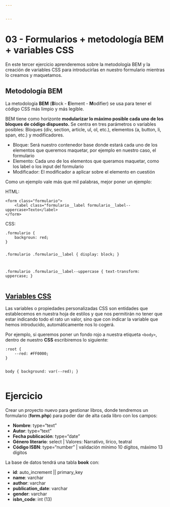 ```yaml
---


---
```


<h1 id="formularios--metodología-bem--variables-css">03 - Formularios + metodología BEM + variables CSS</h1>
<p>En este tercer ejercicio aprenderemos sobre la metodología BEM y la creación de variables CSS para introducirlas en nuestro formulario mientras lo creamos y maquetamos.</p>
<h2 id="metodología-bem">Metodología BEM</h2>
<p>La metodología <strong>BEM</strong> (<strong>B</strong>lock - <strong>E</strong>lement - <strong>M</strong>odifier) se usa para tener el código CSS más limpio y más legible.</p>
<p>BEM tiene como horizonte <strong>modularizar lo máximo posible cada uno de los bloques de código dispuesto.</strong> Se centra en tres parámetros o variables posibles: Bloques (div, section, article, ul, ol, etc.), elementos (a, button, li, span, etc.) y modificadores.</p>
<ul>
<li>Bloque: Será nuestro contenedor base donde estará cada uno de los elementos que queremos maquetar, por ejemplo en nuestro caso, el formulario</li>
<li>Elemento: Cada uno de los elementos que queramos maquetar, como los label o los input del formulario</li>
<li>Modificador: El modificador a aplicar sobre el elemento en cuestión</li>
</ul>
<p>Como un ejemplo vale más que mil palabras, mejor poner un ejemplo:</p>
<p>HTML:</p>
<pre><code>&lt;form class="formulario"&gt;
	&lt;label class="formulario__label formulario__label--uppercase&gt;Texto&lt;/label&gt;
&lt;/form&gt;
</code></pre>
<p>CSS:</p>
<pre><code>.formulario {
	backgroun: red;
}

.formulario .formulario__label {
	display: block;
}

.formulario .formulario__label--uppercase {
	text-transform: uppercase;
}
</code></pre>
<h2 id="variables-css"><a href="https://developer.mozilla.org/es/docs/Web/CSS/Using_CSS_custom_properties">Variables CSS</a></h2>
<p>Las variables o propiedades personalizadas CSS son entidades que establecemos en nuestra hoja de estilos y que nos permitirán no tener que estar indicando todo el rato un valor, sino que con indicar la variable que hemos introducido, automáticamente nos lo cogerá.</p>
<p>Por ejemplo, si queremos poner un fondo rojo a nuestra etiqueta <code>&lt;body&gt;</code>, dentro de nuestro <strong>CSS</strong> escribiremos lo siguiente:</p>
<pre><code>:root {
    --red: #FF0000;
}


body {
    background: var(--red);
}
</code></pre>
<h1 id="ejercicio">Ejercicio</h1>
<p>Crear un proyecto nuevo para gestionar libros, donde tendremos un formulario (<strong>form.php</strong>) para poder dar de alta cada libro con los campos:</p>
<ul>
<li><strong>Nombre</strong>: type=“text”</li>
<li><strong>Autor</strong>: type=“text”</li>
<li><strong>Fecha publicación</strong>: type=“date”</li>
<li><strong>Género literario</strong>: select | Valores: Narrativo, lírico, teatral</li>
<li><strong>Código ISBN</strong>:  type=“number” | validación mínimo 10 dígitos, máximo 13 dígitos</li>
</ul>
<p>La base de datos tendrá una tabla <strong>book</strong> con:</p>
<ul>
<li><strong>id</strong>: auto_increment || primary_key</li>
<li><strong>name</strong>: varchar</li>
<li><strong>author</strong>: varchar</li>
<li><strong>publication_date</strong>: varchar</li>
<li><strong>gender</strong>: varchar</li>
<li><strong>isbn_code</strong>: int (13)</li>
</ul>

